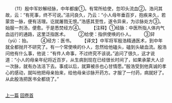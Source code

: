 　　（11）殷中军妙解经脉，中年都废①。有常所给使，忽叩头流血②。浩问其故，云：“有死事，终不可说。”洁问良久，乃云：“小人母年垂百岁，抱疾来久，若蒙宫一脉，便有活理。讫就屠戮无恨。”浩感其至性，遂令异来，为诊脉处方③。始服一剂汤，便愈。于是悉焚经方④。
　　【注释】①经脉：中医所指人体内气血运行的通路，这里泛指医术。
　　②给使：指供使唤的仆人。
　　③舁（yú）：抬。
　　④经方：医书。
　　【译文】中军将军殷浩精通医术，到中年就全都抛开不研究了。有一个常使唤的仆人，忽然给他磕头，磕到头破血流。殷浩问他有什么事，他说：“有件人命事，不过终究不该说。”追问了很久，这才说道：“小人的母亲年纪将近百岁，从生病到现在已经很长时间了，如果承蒙大人诊一次脉，就有办法活下去。事成以后，就算被杀也心甘情愿。”殷浩受到他真诚的孝心的感动，就叫他把母亲抬来，给他母亲诊脉开药方。才服了一付药，病就好了。从此殷浩把医书全都烧了。”

<br>[上一篇](20_10) [回卷首](20_00)
